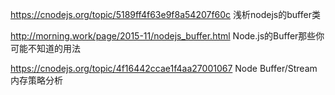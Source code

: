 
https://cnodejs.org/topic/5189ff4f63e9f8a54207f60c 浅析nodejs的buffer类

http://morning.work/page/2015-11/nodejs_buffer.html Node.js的Buffer那些你可能不知道的用法

https://cnodejs.org/topic/4f16442ccae1f4aa27001067 Node Buffer/Stream 内存策略分析

